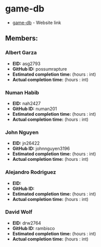 # game-db

* [game-db](http://www.example.com) - Website link

## Members:

### Albert Garza
* **EID:** asg2793
* **GitHub ID:** possumrapture
* **Estimated completion time:** (hours : int)
* **Actual completion time:** (hours : int)

### Numan Habib
* **EID:** nah2427
* **GitHub ID:** numan201
* **Estimated completion time:** (hours : int)
* **Actual completion time:** (hours : int)

### John Nguyen
* **EID:** jn26422
* **GitHub ID:** johnnguyen3196
* **Estimated completion time:** (hours : int)
* **Actual completion time:** (hours : int)

### Alejandro Rodriguez
* **EID:** 
* **GitHub ID:** 
* **Estimated completion time:** (hours : int)
* **Actual completion time:** (hours : int)

### David Wolf
* **EID:** drw2764 
* **GitHub ID:** rambisco
* **Estimated completion time:** (hours : int)
* **Actual completion time:** (hours : int)
